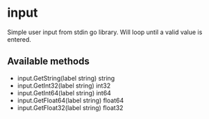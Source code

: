 # input
Simple user input from stdin  go library. Will loop until a valid value is entered.

## Available methods

* input.GetString(label string)  string
* input.GetInt32(label string)   int32
* input.GetInt64(label string)   int64
* input.GetFloat64(label string) float64
* input.GetFloat32(label string) float32
